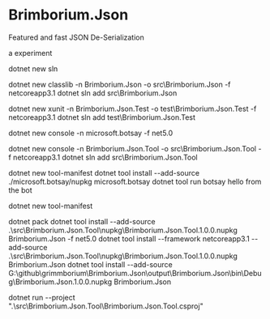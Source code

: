 # Brimborium.Json
Featured and fast JSON De-Serialization

a experiment


dotnet new sln




dotnet new classlib -n Brimborium.Json -o src\Brimborium.Json -f netcoreapp3.1
dotnet sln add src\Brimborium.Json

dotnet new xunit -n Brimborium.Json.Test -o test\Brimborium.Json.Test -f netcoreapp3.1
dotnet sln add test\Brimborium.Json.Test

dotnet new console -n microsoft.botsay -f net5.0

dotnet new console -n Brimborium.Json.Tool -o src\Brimborium.Json.Tool -f netcoreapp3.1
dotnet sln add src\Brimborium.Json.Tool


dotnet new tool-manifest
dotnet tool install --add-source ./microsoft.botsay/nupkg microsoft.botsay
dotnet tool run botsay hello from the bot


dotnet new tool-manifest

dotnet pack
dotnet tool install --add-source .\src\Brimborium.Json.Tool\nupkg\Brimborium.Json.Tool.1.0.0.nupkg Brimborium.Json -f net5.0
dotnet tool install --framework netcoreapp3.1 --add-source .\src\Brimborium.Json.Tool\nupkg\Brimborium.Json.Tool.1.0.0.nupkg Brimborium.Json 
dotnet tool install --add-source G:\github\grimmborium\Brimborium.Json\output\Brimborium.Json\bin\Debug\Brimborium.Json.1.0.0.nupkg Brimborium.Json

dotnet run --project  ".\src\Brimborium.Json.Tool\Brimborium.Json.Tool.csproj"

 
